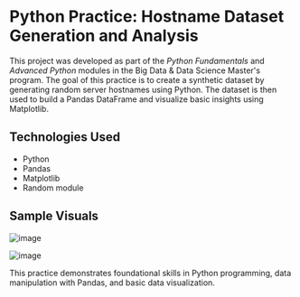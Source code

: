 # Python Practice: Hostname Dataset Generation and Analysis

This project was developed as part of the *Python Fundamentals* and *Advanced Python* modules in the Big Data & Data Science Master's program.
The goal of this practice is to create a synthetic dataset by generating random server hostnames using Python. The dataset is then used to build a Pandas DataFrame and visualize basic insights using Matplotlib.

## Technologies Used
- Python
- Pandas  
- Matplotlib  
- Random module  


## Sample Visuals

![image](https://github.com/user-attachments/assets/d19d2dc9-30fe-4413-bb28-9107bcf935f6)

![image](https://github.com/user-attachments/assets/92e9614a-4f29-4d8d-b819-9d489517f0f5)


This practice demonstrates foundational skills in Python programming, data manipulation with Pandas, and basic data visualization.
